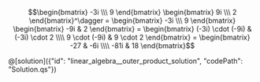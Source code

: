 $$\begin{bmatrix} -3i \\\ 9 \end{bmatrix}
\begin{bmatrix} 9i \\\ 2 \end{bmatrix}^\dagger =
\begin{bmatrix} -3i \\\ 9 \end{bmatrix}
\begin{bmatrix} -9i & 2 \end{bmatrix} =
\begin{bmatrix}
    (-3i) \cdot (-9i) & (-3i) \cdot 2 \\\\
    9 \cdot (-9i) & 9 \cdot 2
\end{bmatrix} =
\begin{bmatrix}
    -27 & -6i \\\\
    -81i & 18
\end{bmatrix}$$

@[solution]({"id": "linear_algebra__outer_product_solution", "codePath": "Solution.qs"})
